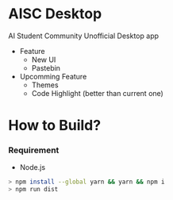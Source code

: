 # AISC Desktop
AI Student Community Unofficial Desktop app

- Feature
  - New UI
  - Pastebin
- Upcomming Feature
  - Themes
  - Code Highlight (better than current one)
  
# How to Build?

### Requirement
- Node.js

```bash
> npm install --global yarn && yarn && npm i
> npm run dist
```
